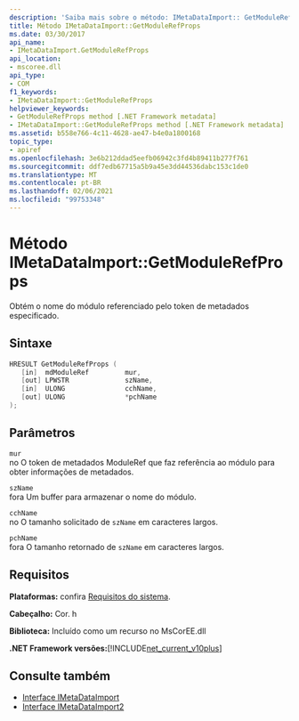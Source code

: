 ```yaml
---
description: 'Saiba mais sobre o método: IMetaDataImport:: GetModuleRefProps'
title: Método IMetaDataImport::GetModuleRefProps
ms.date: 03/30/2017
api_name:
- IMetaDataImport.GetModuleRefProps
api_location:
- mscoree.dll
api_type:
- COM
f1_keywords:
- IMetaDataImport::GetModuleRefProps
helpviewer_keywords:
- GetModuleRefProps method [.NET Framework metadata]
- IMetaDataImport::GetModuleRefProps method [.NET Framework metadata]
ms.assetid: b558e766-4c11-4628-ae47-b4e0a1800168
topic_type:
- apiref
ms.openlocfilehash: 3e6b212ddad5eefb06942c3fd4b89411b277f761
ms.sourcegitcommit: ddf7edb67715a5b9a45e3dd44536dabc153c1de0
ms.translationtype: MT
ms.contentlocale: pt-BR
ms.lasthandoff: 02/06/2021
ms.locfileid: "99753348"
---
```

# <a name="imetadataimportgetmodulerefprops-method"></a>Método IMetaDataImport::GetModuleRefProps

Obtém o nome do módulo referenciado pelo token de metadados especificado.  
  
## <a name="syntax"></a>Sintaxe  
  
```cpp  
HRESULT GetModuleRefProps (  
   [in]  mdModuleRef         mur,  
   [out] LPWSTR              szName,
   [in]  ULONG               cchName,
   [out] ULONG               *pchName
);  
```  
  
## <a name="parameters"></a>Parâmetros  

 `mur`  
 no O token de metadados ModuleRef que faz referência ao módulo para obter informações de metadados.  
  
 `szName`  
 fora Um buffer para armazenar o nome do módulo.  
  
 `cchName`  
 no O tamanho solicitado de `szName` em caracteres largos.  
  
 `pchName`  
 fora O tamanho retornado de `szName` em caracteres largos.  
  
## <a name="requirements"></a>Requisitos  

 **Plataformas:** confira [Requisitos do sistema](../../get-started/system-requirements.md).  
  
 **Cabeçalho:** Cor. h  
  
 **Biblioteca:** Incluído como um recurso no MsCorEE.dll  
  
 **.NET Framework versões:**[!INCLUDE[net_current_v10plus](../../../../includes/net-current-v10plus-md.md)]  
  
## <a name="see-also"></a>Consulte também

- [Interface IMetaDataImport](imetadataimport-interface.md)
- [Interface IMetaDataImport2](imetadataimport2-interface.md)

